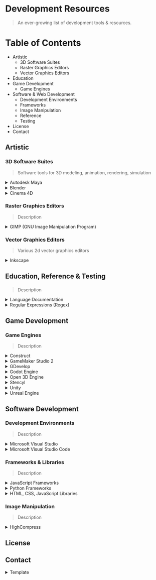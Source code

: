# Development Resources
> An ever-growing list of development tools & resources.


# Table of Contents

* Artistic
  * 3D Software Suites
  * Raster Graphics Editors
  * Vector Graphics Editors
* Education
* Game Development
  * Game Engines
* Software & Web Development
  * Development Environments
  * Frameworks
  * Image Manipulation
  * Reference
  * Testing
* License
* Contact

## Artistic
### 3D Software Suites
> Software tools for 3D modeling, animation, rendering, simulation

<details>
 <summary>Autodesk Maya</summary>
 <p>
  Cost: 💰</br>
  Platform(s): Linux, macOS, Windows</br>
  Link(s): <a href="https://www.autodesk.com/products/maya/overview" title="Autodesk Maya Download Page" target="_blank">Download</a></br>
  Learning Resource(s): </br>
 </p>
</details>
<details>
 <summary>Blender</summary>
 <p>Cost: 🆓</br>
  Platform(s): Android, Linux, macOS, Windows</br>
  Link(s): <a href="https://www.blender.org/" title="Blender Homepage" target="_blank">Homepage</a>, <a href="https://www.blender.org/download/" title="Blender Download Page" target="_blank">Download</a></br>
  Learning Resource(s): <a href="https://www.blender.org/support/" title="Blender Support" target="_blank">Blender Support</a>, <a href="https://www.blender.org/support/tutorials/" title="Blender Tutorials" target="_blank">Blender Tutorials</a></br>
 </p>
</details>
<details>
 <summary>Cinema 4D</summary>
 <p>
  Cost: </br>
  Platform(s): </br>
  Link(s): <a href="XXXX" title="XXXX" target="_blank">Homepage</a>, <a href="XXXX" title="XXXX" target="_blank">Download</a></br>
  Learning Resource(s): <a href="XXXX" title="XXXX" target="_blank">XXXX</a></br>
 </p>
</details>

### Raster Graphics Editors
> Description

<details>
 <summary>GIMP (GNU Image Manipulation Program)</summary>
 <p>
  Cost: 🆓</br>
  Platform(s): Linux, macOS, Windows</br>
  Link(s): <a href="https://www.gimp.org/" title="GIMP Homepage" target="_blank">Homepage</a>, <a href="https://www.gimp.org/downloads/" title="GIMP Downloads Page" target="_blank">Download</a></br>
  Learning Resource(s): <a href="https://www.gimp.org/tutorials/" title="GIMP Tutorials" target="_blank">GIMP Tutorials</a></br>
 </p>
</details>

### Vector Graphics Editors
> Various 2d vector graphics editors

<details>
 <summary>Inkscape</summary>
 <p>
  Cost: 🆓</br>
  Platform(s): Linux, macOS, Windows</br>
  Link(s): <a href="https://inkscape.org/" title="Inkscape Homepage" target="_blank">Homepage</a>, <a href="https://inkscape.org/release/inkscape-1.1.1/" title="Inkscape Downloads Page" target="_blank">Download</a></br>
  Learning Resource(s): <a href="https://inkscape.org/learn/tutorials/" title="Inkscape Tutorials" target="_blank">Inkscape Tutorials</a>, <a href="https://inkscape.org/learn/" title="Learning Inkscape" target="_blank">Learning Inkscape</a></br>
 </p>
</details>

## Education, Reference & Testing
### 
> Description

<details>
	<summary>Language Documentation</summary>
	</br>
	<p><i></i></p>
	<p>
		<a href="XXXXXXXXXXXXXXX" title=""></a></br>
		<a href="XXXXXXXXXXXXXXX" title=""></a></br>
	</p>
</details>

<details>
 <summary>Regular Expressions (Regex)</summary>
 </br>
 <p><i>Reference & Tutorials</i></p>
 <p>
  <a href="https://docs.oracle.com/javase/tutorial/essential/regex/" title="">Java Tutorials: Regular Expressions</a></br>
  <a href="https://developer.mozilla.org/en-US/docs/Web/JavaScript/Guide/Regular_Expressions" title="">MDN Web Docs: Regular Expressions (JavaScript)</a></br>
	<a href="https://docs.python.org/3/library/re.html" title="">Python Docs: Regular Expressions</a></br>
  <a href="https://www.regular-expressions.info/" title="">Regular-Expressions.info</a></br>
  <a href="http://www.rexegg.com/" title="">Rex Egg</a></br>
  <a href="https://www.w3schools.com/jsref/jsref_obj_regexp.asp" title="">W3 Schools: JavaScript RegExp Reference</a></br>
 </p>
 <p><i>Testing</i></p>
 <p>
  <a href="https://regex101.com/" title="">Regex 101</a></br>
  <a href="https://www.regexpal.com/" title="">RegEx Pal: Regex Tester</a></br>
  <a href="https://regexr.com/" title="">RegExr</a></br>
  <a href="https://rubular.com/" title="">Rubular: Ruby Regex Editor</a></br>
 </p>
</details>

## Game Development
### Game Engines
> Description

<details>
 <summary>Construct</summary>
 <p>
  Cost: 🆓 💰</br>
  Platform(s): Web Application</br>
  Link(s): <a href="https://www.construct.net/" title="Construct Homepage" target="_blank">Homepage</a></br>
  Learning Resource(s): <a href="https://www.construct.net/en/make-games/manuals/construct-3" title="Construct Documentation" target="_blank">Construct 3 Documentation</a>, 
  <a href="https://www.construct.net/en/tutorials?flang=1" title="Construct Tutorials" target="_blank">Construct Tutorials</a></br>
 </p>
</details>
<details>
 <summary>GameMaker Studio 2</summary>
 <p>
  Cost: 🆓 💰</br>
  Platform(s): macOS, Windows</br>
  Link(s): <a href="https://www.yoyogames.com/en/gamemaker" title="GameMaker Studio 2 Homepage" target="_blank">Homepage</a>, <a href="XXXX" title="XXXX" target="_blank">Download</a></br>
  Learning Resource(s): <a href="https://www.yoyogames.com/en/tutorials" title="Getting Started with GameMaker" target="_blank">GameMaker Tutorials</a></br>
 </p>
</details> 
<details>
 <summary>GDevelop</summary>
 <p>
  Cost: 🆓 💰</br>
  Platform(s): Linux, macOS, Web Application, Windows</br>
  Link(s): <a href="https://gdevelop-app.com/" title="GDevelop Homepage" target="_blank">Homepage</a>, <a href="https://gdevelop-app.com/download/" title="GDevelop Download Page" target="_blank">Download</a></br>
  Learning Resource(s): </br>
 </p>
</details>
<details>
 <summary>Godot Engine</summary>
 <p>
  Cost: 🆓 💰</br>
  Platform(s): Linux, macOS, Windows</br>
  Link(s): <a href="https://godotengine.org/" title="Godot Engine Homepage" target="_blank">Homepage</a>, <a href="https://godotengine.org/download" title="Godot Engine Download Page" target="_blank">Download</a></br>
  Learning Resource(s): <a href="https://docs.godotengine.org/en/stable/" title="Godot Docs" target="_blank">Godot Docs - 3.4 branch</a></br>
 </p>
</details>
<details>
 <summary>Open 3D Engine</summary>
 <p>
  Cost: 🆓 💰</br>
  Platform(s): Android, iOS, Linux, macOS, Windows</br>
  Link(s): <a href="https://o3de.org/" title="Open 3D Engine Homepage" target="_blank">Homepage</a>, <a href="https://o3de.org/download/" title="Open 3D Engine Download Page" target="_blank">Download</a></br>
  Learning Resource(s): <a href="https://o3de.org/docs/" title="O3DE Documentation" target="_blank">O3DE Documentation</a></br>
 </p>
</details>
<details>
 <summary>Stencyl</summary>
 <p>
  Cost: 🆓 💰</br>
  Platform(s): Linux, macOS, Windows</br>
  Link(s): <a href="https://www.stencyl.com/" title="XXXX" target="_blank">Homepage</a>, <a href="https://www.stencyl.com/download/" title="XXXX" target="_blank">Download</a></br>
  Learning Resource(s): <a href="https://www.stencyl.com/help/" title="Stencylpedia" target="_blank">Stencylpedia</a></br>
 </p>
</details>
<details>
 <summary>Unity</summary>
 <p>
  Cost: 🆓 💰</br>
  Platform(s): Linux, macOS, Windows</br>
  Link(s): <a href="https://unity.com/" title="Unity Homepage" target="_blank">Homepage</a>, <a href="https://store.unity.com/" title="Unity Download Page" target="_blank">Download</a></br>
  Learning Resource(s): <a href="https://unity.com/learn" title="Unity Learning Resources" target="_blank">Unity Learning</a></br>
 </p>
</details>
<details>
 <summary>Unreal Engine</summary>
 <p>
  Cost: 🆓</br>
  Platform(s): macOS, Windows</br>
  Link(s): <a href="https://www.unrealengine.com/" title="Unreal Engine Homepage" target="_blank">Homepage</a>, <a href="https://www.unrealengine.com/download" title="Unreal Engine Download Page" target="_blank">Download</a></br>
  Learning Resource(s): </br>
 </p>
</details>

## Software Development
### Development Environments
> Description

<details>
 <summary>Microsoft Visual Studio</summary>
 <p>
  Cost: 🆓</br>
  Platform(s): macOS, Windows</br>
  Link(s): <a href="https://visualstudio.microsoft.com/" title="Visual Studio Homepage" target="_blank">Homepage</a>, <a href="https://visualstudio.microsoft.com/downloads/" title="Download Visual Studio" target="_blank">Download</a></br>
  Learning Resource(s): </br>
 </p>
</details>
<details>
 <summary>Microsoft Visual Studio Code</summary>
 <p>
  Cost: 🆓</br>
  Platform(s): Linux, macOS, Windows</br>
  Link(s): <a href="https://visualstudio.microsoft.com/" title="Visual Studio Code Homepage" target="_blank">Homepage</a>, <a href="https://visualstudio.microsoft.com/downloads/" title="Download Visual Studio Code" target="_blank">Download</a></br>
  Learning Resource(s): </br>
 </p>
</details>

### Frameworks & Libraries
> Description

<details>
 <summary>JavaScript Frameworks</summary>
 </br>
 <p>
		<a href="https://vuejs.org/v2/guide/" title="Introduction">Vue.js</a></br>
 </p>
</details>
<details>
 <summary>Python Frameworks</summary>
 </br>
 <p>
		<a href="https://www.djangoproject.com/" title="Homepage">Django</a></br>
 </p>
</details>

<details>
 <summary>HTML, CSS, JavaScript Libraries</summary>
 </br>
 <p>
		<a href="https://getbootstrap.com/" title="Homepage">Bootstrap</a></br>
 </p>
</details>

### Image Manipulation
> Description

<details>
 <summary>HighCompress</summary>
 <p>
  Cost: 🆓</br>
  Platform(s): Web Application</br>
  Link(s): <a href="https://www.highcompress.com/" title="HighCompress Homepage" target="_blank">Homepage</a></br>
 </p>
</details>

## License

## Contact


<details>
 <summary>Template</summary>
 <p>
  Cost: 🆓 💰</br>
  Platform(s): Linux, macOS, Windows</br>
  Link(s): <a href="XXXX" title="XXXX" target="_blank">Homepage</a>, <a href="XXXX" title="XXXX" target="_blank">Download</a></br>
  Learning Resource(s): <a href="XXXX" title="XXXX" target="_blank">XXXX</a></br>
 </p>
</details>

<a href="XXXXXXXXXXXXXXX" title=""></a></br>
